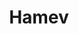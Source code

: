 ---
layout: autor
title: Hamev
posicion: Director del sello Carnivale
generosAutor: Terror
selloAutor:
paisAutor:
selloAutor:

imagenAutor:
---